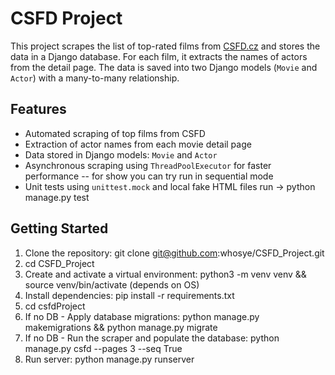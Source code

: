# CSFD Project

This project scrapes the list of top-rated films from [CSFD.cz](https://www.csfd.cz) and stores the data in a Django database. For each film, it extracts the names of actors from the detail page. The data is saved into two Django models (`Movie` and `Actor`) with a many-to-many relationship.

## Features

- Automated scraping of top films from CSFD
- Extraction of actor names from each movie detail page
- Data stored in Django models: `Movie` and `Actor`
- Asynchronous scraping using `ThreadPoolExecutor` for faster performance -- for show you can try run in sequential mode 
- Unit tests using `unittest.mock` and local fake HTML files run -> python manage.py test

## Getting Started

1. Clone the repository: git clone git@github.com:whosye/CSFD_Project.git
2. cd CSFD_Project
3. Create and activate a virtual environment: python3 -m venv venv && source venv/bin/activate (depends on OS)
4. Install dependencies: pip install -r requirements.txt
5. cd csfdProject
6. If no DB - Apply database migrations: python manage.py makemigrations && python manage.py migrate
7. If no DB - Run the scraper and populate the database: python manage.py csfd --pages 3 --seq True
8. Run server: python manage.py runserver





